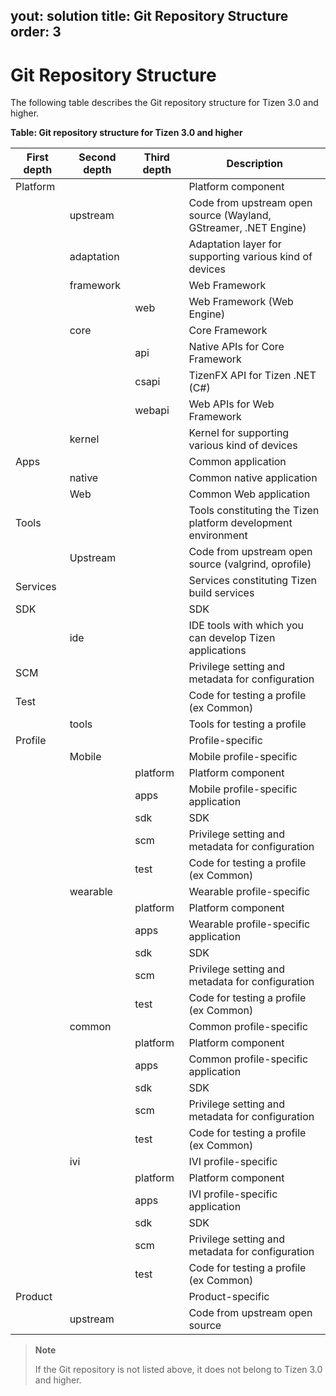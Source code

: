 
yout: solution
title: Git Repository Structure
order: 3
---

# Git Repository Structure

The following table describes the Git repository structure for Tizen 3.0 and higher.

**Table: Git repository structure for Tizen 3.0 and higher**

| First depth | Second depth  | Third depth | Description                              |
| --------- | ---------- | --------- | ---------------------------------------- |
| Platform  |            |           | Platform component                       |
|           | upstream   |           | Code from upstream open source (Wayland, GStreamer, .NET Engine) |
|           | adaptation |           | Adaptation layer for supporting various kind of devices |
|           | framework  |           | Web Framework                            |
|           |            | web       | Web Framework (Web Engine)               |
|           | core       |           | Core Framework                           |
|           |            | api       | Native APIs for Core Framework           |
|           |            | csapi     | TizenFX API for Tizen .NET (C#) |
|           |            | webapi    | Web APIs for Web Framework               |
|           | kernel     |           | Kernel for supporting various kind of devices |
| Apps      |            |           | Common application                       |
|           | native     |           | Common native application                |
|           | Web        |           | Common Web application                   |
| Tools     |            |           | Tools constituting the Tizen platform development environment |
|           | Upstream   |           | Code from upstream open source (valgrind, oprofile) |
| Services  |            |           | Services constituting Tizen build services |
| SDK       |            |           | SDK                                      |
|           | ide        |           | IDE tools with which you can develop Tizen applications |
| SCM       |            |           | Privilege setting and metadata for configuration |
| Test      |            |           | Code for testing a profile (ex Common)   |
|           | tools      |           | Tools for testing a profile              |
| Profile   |            |           | Profile-specific                         |
|           | Mobile     |           | Mobile profile-specific                  |
|           |            | platform  | Platform component                       |
|           |            | apps      | Mobile profile-specific application      |
|           |            | sdk       | SDK                                      |
|           |            | scm       | Privilege setting and metadata for configuration |
|           |            | test      | Code for testing a profile (ex Common)   |
|           | wearable   |           | Wearable profile-specific                |
|           |            | platform  | Platform component                       |
|           |            | apps      | Wearable profile-specific application    |
|           |            | sdk       | SDK                                      |
|           |            | scm       | Privilege setting and metadata for configuration |
|           |            | test      | Code for testing a profile (ex Common)   |
|           | common     |           | Common profile-specific                  |
|           |            | platform  | Platform component                       |
|           |            | apps      | Common profile-specific application      |
|           |            | sdk       | SDK                                      |
|           |            | scm       | Privilege setting and metadata for configuration |
|           |            | test      | Code for testing a profile (ex Common)   |
|           | ivi        |           | IVI profile-specific                             |
|           |            | platform  | Platform component                       |
|           |            | apps      | IVI profile-specific application      |
|           |            | sdk       | SDK                                      |
|           |            | scm       | Privilege setting and metadata for configuration |
|           |            | test      | Code for testing a profile (ex Common)   |
| Product   |            |           | Product-specific                         |
|           | upstream   |           | Code from upstream open source           |

> **Note**
>
> If the Git repository is not listed above, it does not belong to Tizen 3.0 and higher.
